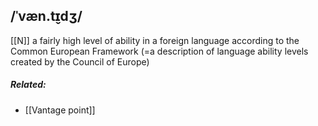 ## /ˈvæn.t̬ɪdʒ/ 
[[N]]
a fairly high level of ability in a foreign language according to the Common European Framework (=a description of language ability levels created by the Council of Europe)

##### Related:
- [[Vantage point]]